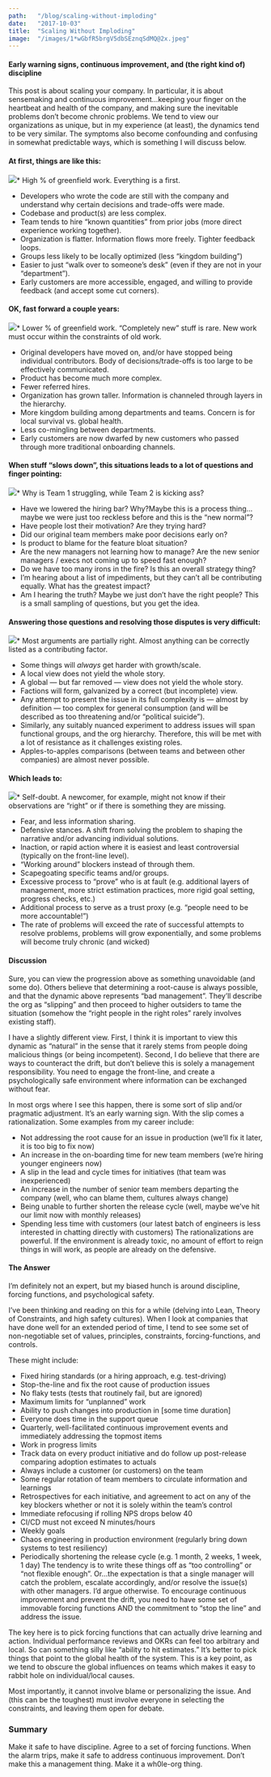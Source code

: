 ```yaml
---
path:	"/blog/scaling-without-imploding"
date:	"2017-10-03"
title:	"Scaling Without Imploding"
image:	"/images/1*wGbfR5brgV5dbSEznqSdMQ@2x.jpeg"
---
```


#### Early warning signs, continuous improvement, and (the right kind of) discipline

This post is about scaling your company. In particular, it is about sensemaking and continuous improvement…keeping your finger on the heartbeat and health of the company, and making sure the inevitable problems don’t become chronic problems. We tend to view our organizations as unique, but in my experience (at least), the dynamics tend to be very similar. The symptoms also become confounding and confusing in somewhat predictable ways, which is something I will discuss below.

#### **At first, things are like this:**

![](/images/1*wGbfR5brgV5dbSEznqSdMQ@2x.jpeg)* High % of greenfield work. Everything is a first.
* Developers who wrote the code are still with the company and understand why certain decisions and trade-offs were made.
* Codebase and product(s) are less complex.
* Team tends to hire “known quantities” from prior jobs (more direct experience working together).
* Organization is flatter. Information flows more freely. Tighter feedback loops.
* Groups less likely to be locally optimized (less “kingdom building”)
* Easier to just “walk over to someone’s desk” (even if they are not in your “department”).
* Early customers are more accessible, engaged, and willing to provide feedback (and accept some cut corners).
#### **OK, fast forward a couple years:**

![](/images/1*xr-Ty5xGmAuDszbo6WpHGQ@2x.jpeg)* Lower % of greenfield work. “Completely new” stuff is rare. New work must occur within the constraints of old work.
* Original developers have moved on, and/or have stopped being individual contributors. Body of decisions/trade-offs is too large to be effectively communicated.
* Product has become much more complex.
* Fewer referred hires.
* Organization has grown taller. Information is channeled through layers in the hierarchy.
* More kingdom building among departments and teams. Concern is for local survival vs. global health.
* Less co-mingling between departments.
* Early customers are now dwarfed by new customers who passed through more traditional onboarding channels.
#### **When stuff “slows down”, this situations leads to a lot of questions and finger pointing:**

![](/images/1*LFzKmbxPiTaJAWqwnYRP1w@2x.jpeg)* Why is Team 1 struggling, while Team 2 is kicking ass?
* Have we lowered the hiring bar? Why?Maybe this is a process thing…maybe we were just too reckless before and this is the “new normal”?
* Have people lost their motivation? Are they trying hard?
* Did our original team members make poor decisions early on?
* Is product to blame for the feature bloat situation?
* Are the new managers not learning how to manage? Are the new senior managers / execs not coming up to speed fast enough?
* Do we have too many irons in the fire? Is this an overall strategy thing?
* I’m hearing about a list of impediments, but they can’t all be contributing equally. What has the greatest impact?
* Am I hearing the truth? Maybe we just don’t have the right people?
This is a small sampling of questions, but you get the idea.

#### Answering those questions and resolving those disputes is very difficult:

![](/images/1*L_3NNTU5eYAMga3u5jQjQA@2x.jpeg)* Most arguments are partially right. Almost anything can be correctly listed as a contributing factor.
* Some things will *always* get harder with growth/scale.
* A local view does not yield the whole story.
* A global — but far removed — view does not yield the whole story.
* Factions will form, galvanized by a correct (but incomplete) view.
* Any attempt to present the issue in its full complexity is — almost by definition — too complex for general consumption (and will be described as too threatening and/or “political suicide”).
* Similarly, any suitably nuanced experiment to address issues will span functional groups, and the org hierarchy. Therefore, this will be met with a lot of resistance as it challenges existing roles.
* Apples-to-apples comparisons (between teams and between other companies) are almost never possible.
#### Which leads to:

![](/images/1*kqf9ixo3nQCTM35QH5BZig@2x.jpeg)* Self-doubt. A newcomer, for example, might not know if their observations are “right” or if there is something they are missing.
* Fear, and less information sharing.
* Defensive stances. A shift from solving the problem to shaping the narrative and/or advancing individual solutions.
* Inaction, or rapid action where it is easiest and least controversial (typically on the front-line level).
* “Working around” blockers instead of through them.
* Scapegoating specific teams and/or groups.
* Excessive process to “prove” who is at fault (e.g. additional layers of management, more strict estimation practices, more rigid goal setting, progress checks, etc.)
* Additional process to serve as a trust proxy (e.g. “people need to be more accountable!”)
* The rate of problems will exceed the rate of successful attempts to resolve problems, problems will grow exponentially, and some problems will become truly chronic (and wicked)
#### Discussion

Sure, you can view the progression above as something unavoidable (and some do). Others believe that determining a root-cause is always possible, and that the dynamic above represents “bad management”. They’ll describe the org as “slipping” and then proceed to higher outsiders to tame the situation (somehow the “right people in the right roles” rarely involves existing staff).

I have a slightly different view. First, I think it is important to view this dynamic as “natural” in the sense that it rarely stems from people doing malicious things (or being incompetent). Second, I do believe that there are ways to counteract the drift, but don’t believe this is solely a management responsibility. You need to engage the front-line, and create a psychologically safe environment where information can be exchanged without fear.

In most orgs where I see this happen, there is some sort of slip and/or pragmatic adjustment. It’s an early warning sign. With the slip comes a rationalization. Some examples from my career include:

* Not addressing the root cause for an issue in production (we’ll fix it later, it is too big to fix now)
* An increase in the on-boarding time for new team members (we’re hiring younger engineers now)
* A slip in the lead and cycle times for initiatives (that team was inexperienced)
* An increase in the number of senior team members departing the company (well, who can blame them, cultures always change)
* Being unable to further shorten the release cycle (well, maybe we’ve hit our limit now with monthly releases)
* Spending less time with customers (our latest batch of engineers is less interested in chatting directly with customers)
The rationalizations are powerful. If the environment is already toxic, no amount of effort to reign things in will work, as people are already on the defensive.

#### The Answer

I’m definitely not an expert, but my biased hunch is around discipline, forcing functions, and psychological safety.

I’ve been thinking and reading on this for a while (delving into Lean, Theory of Constraints, and high safety cultures). When I look at companies that have done well for an extended period of time, I tend to see some set of non-negotiable set of values, principles, constraints, forcing-functions, and controls.

These might include:

* Fixed hiring standards (or a hiring approach, e.g. test-driving)
* Stop-the-line and fix the root cause of production issues
* No flaky tests (tests that routinely fail, but are ignored)
* Maximum limits for “unplanned” work
* Ability to push changes into production in [some time duration]
* Everyone does time in the support queue
* Quarterly, well-facilitated continuous improvement events and immediately addressing the topmost items
* Work in progress limits
* Track data on every product initiative and do follow up post-release comparing adoption estimates to actuals
* Always include a customer (or customers) on the team
* Some regular rotation of team members to circulate information and learnings
* Retrospectives for each initiative, and agreement to act on any of the key blockers whether or not it is solely within the team’s control
* Immediate refocusing if rolling NPS drops below 40
* CI/CD must not exceed N minutes/hours
* Weekly goals
* Chaos engineering in production environment (regularly bring down systems to test resiliency)
* Periodically shortening the release cycle (e.g. 1 month, 2 weeks, 1 week, 1 day)
The tendency is to write these things off as “too controlling” or “not flexible enough”. Or…the expectation is that a single manager will catch the problem, escalate accordingly, and/or resolve the issue(s) with other managers. I’d argue otherwise. To encourage continuous improvement and prevent the drift, you need to have some set of immovable forcing functions AND the commitment to “stop the line” and address the issue.

The key here is to pick forcing functions that can actually drive learning and action. Individual performance reviews and OKRs can feel too arbitrary and local. So can something silly like “ability to hit estimates.” It’s better to pick things that point to the global health of the system. This is a key point, as we tend to obscure the global influences on teams which makes it easy to rabbit hole on individual/local causes.

Most importantly, it cannot involve blame or personalizing the issue. And (this can be the toughest) must involve everyone in selecting the constraints, and leaving them open for debate.

### Summary

Make it safe to have discipline. Agree to a set of forcing functions. When the alarm trips, make it safe to address continuous improvement. Don’t make this a management thing. Make it a wh0le-org thing.

